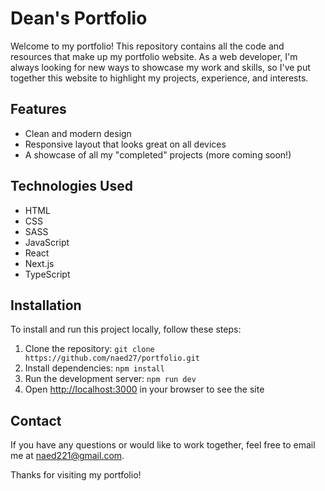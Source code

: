 # Dean's Portfolio

Welcome to my portfolio! This repository contains all the code and resources that make up my portfolio website. As a web developer, I'm always looking for new ways to showcase my work and skills, so I've put together this website to highlight my projects, experience, and interests.

## Features

- Clean and modern design
- Responsive layout that looks great on all devices
- A showcase of all my "completed" projects (more coming soon!)

## Technologies Used

- HTML
- CSS
- SASS
- JavaScript
- React
- Next.js
- TypeScript

## Installation

To install and run this project locally, follow these steps:

1. Clone the repository: `git clone https://github.com/naed27/portfolio.git`
2. Install dependencies: `npm install`
3. Run the development server: `npm run dev`
4. Open [http://localhost:3000](http://localhost:3000) in your browser to see the site

## Contact

If you have any questions or would like to work together, feel free to email me at naed221@gmail.com.

Thanks for visiting my portfolio!